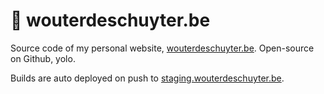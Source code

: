 # :construction: wouterdeschuyter.be

Source code of my personal website, [wouterdeschuyter.be](http://wouterdeschuyter.be). Open-source on Github, yolo.

Builds are auto deployed on push to [staging.wouterdeschuyter.be](http://staging.wouterdeschuyter.be).
